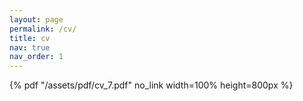```yaml
---
layout: page
permalink: /cv/
title: cv
nav: true
nav_order: 1
---
```


{% pdf "/assets/pdf/cv_7.pdf" no_link width=100% height=800px %}